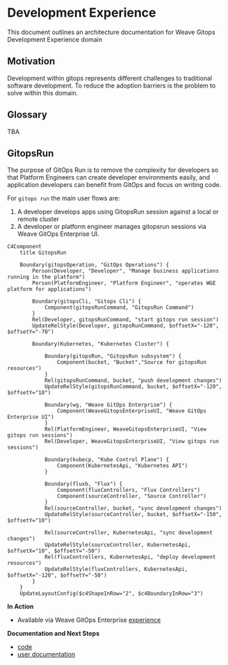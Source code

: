 # Development Experience 
This document outlines an architecture documentation for Weave Gitops Development Experience domain

## Motivation

Development within gitops represents different challenges to traditional software development.
To reduce the adoption barriers is the problem to solve within this domain.

## Glossary

TBA 

## GitopsRun

The purpose of GitOps Run is to remove the complexity for developers so that Platform Engineers can create developer environments easily, 
and application developers can benefit from GitOps and focus on writing code.

For `gitops run` the main user flows are:
1. A developer develops apps using GitopsRun session against a local or remote cluster
2. A developer or platform engineer manages gitopsrun sessions via Weave GitOps Enterprise UI.  

```mermaid
C4Component
    title GitopsRun

    Boundary(gitopsOperation, "GitOps Operations") {
        Person(Developer, "Developer", "Manage business applications running in the platform")
        Person(PlatformEngineer, "Platform Engineer", "operates WGE platform for applications")

        Boundary(gitopsCli, "Gitops Cli") {
            Component(gitopsRunCommand, "GitopsRun Command")
        }
        Rel(Developer, gitopsRunCommand, "start gitops run session")
        UpdateRelStyle(Developer, gitopsRunCommand, $offsetX="-120", $offsetY="-70")

        Boundary(Kubernetes, "Kubernetes Cluster") {

            Boundary(gitopsRun, "GitopsRun subsystem") {
                Component(bucket, "Bucket","Source for gitopsRun resources")
            }
            Rel(gitopsRunCommand, bucket, "push development changes")
            UpdateRelStyle(gitopsRunCommand, bucket, $offsetX="-120", $offsetY="10")

            Boundary(wg, "Weave GitOps Enterprise") {
                Component(WeaveGitopsEnterpriseUI, "Weave GitOps Enterprise UI")
            }
            Rel(PlatformEngineer, WeaveGitopsEnterpriseUI, "View gitops run sessions")
            Rel(Developer, WeaveGitopsEnterpriseUI, "View gitops run sessions")

            Boundary(kubecp, "Kube Control Plane") {
                Component(KubernetesApi, "Kubernetes API")
            }

            Boundary(fluxb, "Flux") {
                Component(fluxControllers, "Flux Controllers")
                Component(sourceController, "Source Controller")
            }
            Rel(sourceController, bucket, "sync development changes")
            UpdateRelStyle(sourceController, bucket, $offsetX="-150", $offsetY="10")

            Rel(sourceController, KubernetesApi, "sync development changes")
            UpdateRelStyle(sourceController, KubernetesApi, $offsetX="10", $offsetY="-50")
            Rel(fluxControllers, KubernetesApi, "deploy development resources")
            UpdateRelStyle(fluxControllers, KubernetesApi, $offsetX="-120", $offsetY="-50")
        }
    }
    UpdateLayoutConfig($c4ShapeInRow="2", $c4BoundaryInRow="3")
```

**In Action**
- Available via Weave GitOps Enterprise [experience](https://demo-01.wge.dev.weave.works/gitopsrun)

**Documentation and Next Steps**
- [code](https://github.com/weaveworks/weave-gitops/tree/main/cmd/gitops/beta/run)
- [user documentation](https://docs.gitops.weave.works/docs/gitops-run/overview/)



